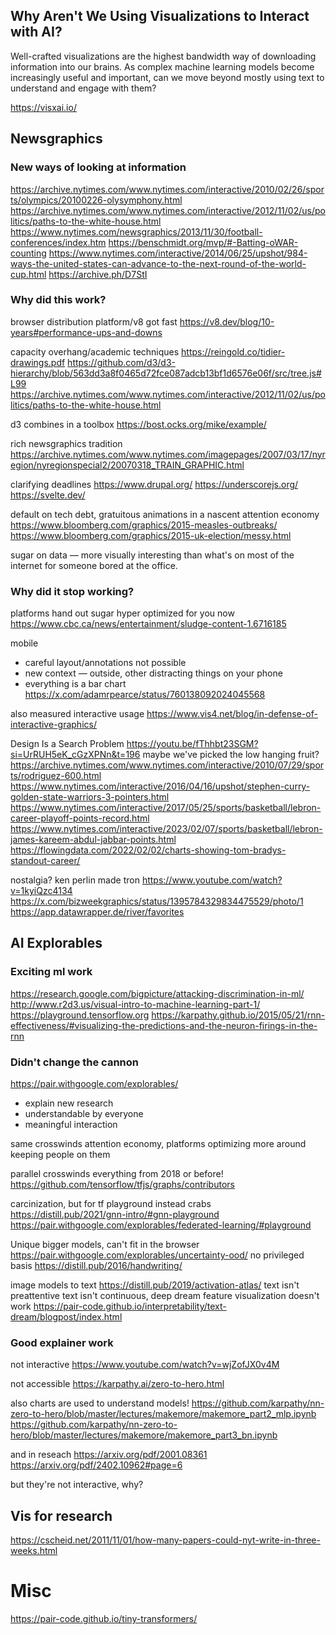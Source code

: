 ## Why Aren't We Using Visualizations to Interact with AI?

Well-crafted visualizations are the highest bandwidth way of downloading information into our brains. As complex machine learning models become increasingly useful and important, can we move beyond mostly using text to understand and engage with them?

https://visxai.io/

## Newsgraphics

### New ways of looking at information

https://archive.nytimes.com/www.nytimes.com/interactive/2010/02/26/sports/olympics/20100226-olysymphony.html
https://archive.nytimes.com/www.nytimes.com/interactive/2012/11/02/us/politics/paths-to-the-white-house.html
https://www.nytimes.com/newsgraphics/2013/11/30/football-conferences/index.htm
https://benschmidt.org/mvp/#-Batting-oWAR-counting
https://www.nytimes.com/interactive/2014/06/25/upshot/984-ways-the-united-states-can-advance-to-the-next-round-of-the-world-cup.html
https://archive.ph/D7StI

### Why did this work?

browser distribution platform/v8 got fast
https://v8.dev/blog/10-years#performance-ups-and-downs

capacity overhang/academic techniques
https://reingold.co/tidier-drawings.pdf
https://github.com/d3/d3-hierarchy/blob/563dd3a8f0465d72fce087adcb13bf1d6576e06f/src/tree.js#L99
https://archive.nytimes.com/www.nytimes.com/interactive/2012/11/02/us/politics/paths-to-the-white-house.html

d3 combines in a toolbox
https://bost.ocks.org/mike/example/

rich newsgraphics tradition
https://archive.nytimes.com/www.nytimes.com/imagepages/2007/03/17/nyregion/nyregionspecial2/20070318_TRAIN_GRAPHIC.html

clarifying deadlines
https://www.drupal.org/
https://underscorejs.org/
https://svelte.dev/


default on tech debt, gratuitous animations in a nascent attention economy
https://www.bloomberg.com/graphics/2015-measles-outbreaks/
https://www.bloomberg.com/graphics/2015-uk-election/messy.html

sugar on data — more visually interesting than what's on most of the internet for someone bored at the office.

### Why did it stop working?

platforms hand out sugar hyper optimized for you now
https://www.cbc.ca/news/entertainment/sludge-content-1.6716185

mobile
- careful layout/annotations not possible
- new context — outside, other distracting things on your phone
- everything is a bar chart
https://x.com/adamrpearce/status/760138092024045568

also measured interactive usage
https://www.vis4.net/blog/in-defense-of-interactive-graphics/

Design Is a Search Problem
https://youtu.be/fThhbt23SGM?si=UrRUH5eK_cGzXPNn&t=196
maybe we've picked the low hanging fruit?
https://archive.nytimes.com/www.nytimes.com/interactive/2010/07/29/sports/rodriguez-600.html
https://www.nytimes.com/interactive/2016/04/16/upshot/stephen-curry-golden-state-warriors-3-pointers.html
https://www.nytimes.com/interactive/2017/05/25/sports/basketball/lebron-career-playoff-points-record.html
https://www.nytimes.com/interactive/2023/02/07/sports/basketball/lebron-james-kareem-abdul-jabbar-points.html
https://flowingdata.com/2022/02/02/charts-showing-tom-bradys-standout-career/

nostalgia?
ken perlin made tron
https://www.youtube.com/watch?v=1kyiQzc4134
https://x.com/bizweekgraphics/status/1395784329834475529/photo/1
https://app.datawrapper.de/river/favorites


## AI Explorables

### Exciting ml work

https://research.google.com/bigpicture/attacking-discrimination-in-ml/
http://www.r2d3.us/visual-intro-to-machine-learning-part-1/
https://playground.tensorflow.org
https://karpathy.github.io/2015/05/21/rnn-effectiveness/#visualizing-the-predictions-and-the-neuron-firings-in-the-rnn

### Didn't change the cannon


https://pair.withgoogle.com/explorables/
- explain new research
- understandable by everyone
- meaningful interaction

same crosswinds
attention economy, platforms optimizing more around keeping people on them

parallel crosswinds
everything from 2018 or before!
https://github.com/tensorflow/tfjs/graphs/contributors

carcinization, but for tf playground instead crabs
https://distill.pub/2021/gnn-intro/#gnn-playground
https://pair.withgoogle.com/explorables/federated-learning/#playground


Unique
bigger models, can't fit in the browser
https://pair.withgoogle.com/explorables/uncertainty-ood/
no privileged basis
https://distill.pub/2016/handwriting/

image models to text
https://distill.pub/2019/activation-atlas/
text isn't preattentive
text isn't continuous, deep dream feature visualization doesn't work
https://pair-code.github.io/interpretability/text-dream/blogpost/index.html

### Good explainer work

not interactive
https://www.youtube.com/watch?v=wjZofJX0v4M

not accessible
https://karpathy.ai/zero-to-hero.html


also charts are used to understand models!
https://github.com/karpathy/nn-zero-to-hero/blob/master/lectures/makemore/makemore_part2_mlp.ipynb
https://github.com/karpathy/nn-zero-to-hero/blob/master/lectures/makemore/makemore_part3_bn.ipynb

and in reseach
https://arxiv.org/pdf/2001.08361
https://arxiv.org/pdf/2402.10962#page=6

but they're not interactive, why?


## Vis for research



https://cscheid.net/2011/11/01/how-many-papers-could-nyt-write-in-three-weeks.html




# Misc


https://pair-code.github.io/tiny-transformers/
